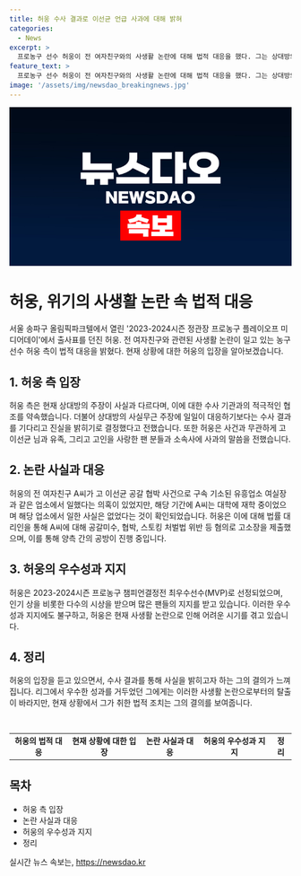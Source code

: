 ```yaml
---
title: 허웅 수사 결과로 이선균 언급 사과에 대해 밝혀
categories:
  - News
excerpt: >
  프로농구 선수 허웅이 전 여자친구와의 사생활 논란에 대해 법적 대응을 했다. 그는 상대방의 주장이 사실과 다르며, 수사 기관과 협조할 것이라고 밝혔다. 또한, 고 이선균에 대한 언급으로 고인과 유가족, 팬들, 소속사에 사과를 했다. 전 여자친구 A씨는 유흥업소 여실장과 관련된 의혹을 부인하며 2018년 말부터는 해당 업소에서 일하지 않았다고 주장하고 있다. 허웅은 A씨에 대해 공갈미수, 협박, 스토킹 등 혐의로 고소한 상태이고, 양측의 사생활을 들춰내는 상황이다. 
feature_text: >
  프로농구 선수 허웅이 전 여자친구와의 사생활 논란에 대해 법적 대응을 했다. 그는 상대방의 주장이 사실과 다르며, 수사 기관과 협조할 것이라고 밝혔다. 또한, 고 이선균에 대한 언급으로 고인과 유가족, 팬들, 소속사에 사과를 했다. 전 여자친구 A씨는 유흥업소 여실장과 관련된 의혹을 부인하며 2018년 말부터는 해당 업소에서 일하지 않았다고 주장하고 있다. 허웅은 A씨에 대해 공갈미수, 협박, 스토킹 등 혐의로 고소한 상태이고, 양측의 사생활을 들춰내는 상황이다. 
image: '/assets/img/newsdao_breakingnews.jpg'
---
```


<p><img src="/assets/img/newsdao_breakingnews.jpg" alt="firstkoreanews 속보" /></p>

<h1>허웅, 위기의 사생활 논란 속 법적 대응</h1>

<p data-ke-size="size16">서울 송파구 올림픽파크텔에서 열린 '2023-2024시즌 정관장 프로농구 플레이오프 미디어데이'에서 출사표를 던진 허웅. 전 여자친구와 관련된 사생활 논란이 일고 있는 농구선수 허웅 측이 법적 대응을 밝혔다. 현재 상황에 대한 허웅의 입장을 알아보겠습니다.</p>

<h2>1. 허웅 측 입장</h2>

<p data-ke-size="size16">허웅 측은 현재 상대방의 주장이 사실과 다르다며, 이에 대한 수사 기관과의 적극적인 협조를 약속했습니다. 더불어 상대방의 사실무근 주장에 일일이 대응하기보다는 수사 결과를 기다리고 진실을 밝히기로 결정했다고 전했습니다. 또한 허웅은 사건과 무관하게 고 이선균 님과 유족, 그리고 고인을 사랑한 팬 분들과 소속사에 사과의 말씀을 전했습니다.</p>

<h2>2. 논란 사실과 대응</h2>

<p data-ke-size="size16">허웅의 전 여자친구 A씨가 고 이선균 공갈 협박 사건으로 구속 기소된 유흥업소 여실장과 같은 업소에서 일했다는 의혹이 있었지만, 해당 기간에 A씨는 대학에 재학 중이었으며 해당 업소에서 일한 사실은 없었다는 것이 확인되었습니다. 허웅은 이에 대해 법률 대리인을 통해 A씨에 대해 공갈미수, 협박, 스토킹 처벌법 위반 등 혐의로 고소장을 제출했으며, 이를 통해 양측 간의 공방이 진행 중입니다.</p>

<h2>3. 허웅의 우수성과 지지</h2>

<p data-ke-size="size16">허웅은 2023-2024시즌 프로농구 챔피언결정전 최우수선수(MVP)로 선정되었으며, 인기 상을 비롯한 다수의 시상을 받으며 많은 팬들의 지지를 받고 있습니다. 이러한 우수성과 지지에도 불구하고, 허웅은 현재 사생활 논란으로 인해 어려운 시기를 겪고 있습니다.</p>

<h2>4. 정리</h2>

<p data-ke-size="size16">허웅의 입장을 듣고 있으면서, 수사 결과를 통해 사실을 밝히고자 하는 그의 결의가 느껴집니다. 리그에서 우수한 성과를 거두었던 그에게는 이러한 사생활 논란으로부터의 탈출이 바라지만, 현재 상황에서 그가 취한 법적 조치는 그의 결의를 보여줍니다.</p>

<p data-ke-size="size16">&nbsp;</p>

<table>
    <tbody>
        <tr>
            <td style="text-align: center; height: 17px;"><b>허웅의 법적 대응</b></td>
            <td style="text-align: center; height: 17px;"><b>현재 상황에 대한 입장</b></td>
            <td style="text-align: center; height: 17px;"><b>논란 사실과 대응</b></td>
            <td style="text-align: center; height: 17px;"><b>허웅의 우수성과 지지</b></td>
            <td style="text-align: center; height: 17px;"><b>정리</b></td>
        </tr>
    </tbody>
</table>

<h2 data-ke-size="size26">목차</h2>

<ul>
    <li>허웅 측 입장</li>
    <li>논란 사실과 대응</li>
    <li>허웅의 우수성과 지지</li>
    <li>정리</li>
</ul>
실시간 뉴스 속보는, <a href="https://newsdao.kr" rel="dofollow">https://newsdao.kr</a>


